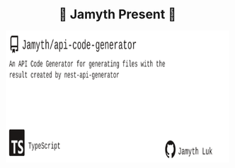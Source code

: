 <!-- built at 12/22/2023, 1:56:14 AM -->
<h1 align="center">
🎉 Jamyth Present 🎉
</h1>
<p align="center">
    <a href="https://github.com/Jamyth/api-code-generator">
        <img width="1000" height="300" src="./readme.svg" />
    </a>
</p>